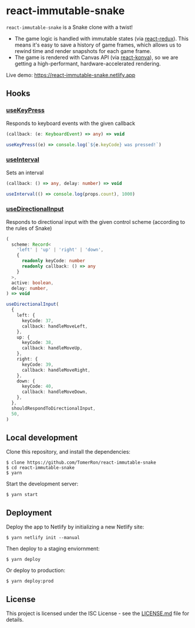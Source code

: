 # react-immutable-snake

`react-immutable-snake` is a Snake clone with a twist!

- The game logic is handled with immutable states (via [react-redux](https://github.com/reduxjs/react-redux)). This means it's easy to save a history of game frames, which allows us to rewind time and render snapshots for each game frame.
- The game is rendered with Canvas API (via [react-konva](https://github.com/konvajs/react-konva)), so we are getting a high-performant, hardware-accelerated rendering.

Live demo: https://react-immutable-snake.netlify.app

## Hooks

### [useKeyPress](src/hooks/useKeyPress.ts)

Responds to keyboard events with the given callback

```ts
(callback: (e: KeyboardEvent) => any) => void
```

```ts
useKeyPress((e) => console.log(`${e.keyCode} was pressed!`)
```

### [useInterval](src/hooks/useInterval.ts)

Sets an interval

```ts
(callback: () => any, delay: number) => void
```

```ts
useInterval(() => console.log(props.count), 1000)
```

### [useDirectionalInput](src/hooks/useDirectionalInput.ts)

Responds to directional input with the given control scheme (according to the rules of Snake)

```ts
(
  scheme: Record<
    'left' | 'up' | 'right' | 'down',
    {
      readonly keyCode: number
      readonly callback: () => any
    }
  >,
  active: boolean,
  delay: number,
) => void
```

```ts
useDirectionalInput(
  {
    left: {
      keyCode: 37,
      callback: handleMoveLeft,
    },
    up: {
      keyCode: 38,
      callback: handleMoveUp,
    },
    right: {
      keyCode: 39,
      callback: handleMoveRight,
    },
    down: {
      keyCode: 40,
      callback: handleMoveDown,
    },
  },
  shouldRespondToDirectionalInput,
  50,
)
```

## Local development

Clone this repository, and install the dependencies:

```
$ clone https://github.com/TomerRon/react-immutable-snake
$ cd react-immutable-snake
$ yarn
```

Start the development server:

```
$ yarn start
```

## Deployment

Deploy the app to Netlify by initializing a new Netlify site:

```
$ yarn netlify init --manual
```

Then deploy to a staging enviornment:

```
$ yarn deploy
```

Or deploy to production:

```
$ yarn deploy:prod
```

## License

This project is licensed under the ISC License - see the [LICENSE.md](LICENSE.md) file for details.
